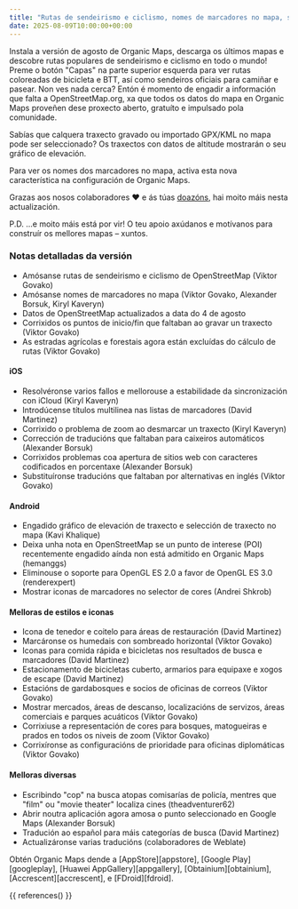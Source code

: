 ```yaml
---
title: "Rutas de sendeirismo e ciclismo, nomes de marcadores no mapa, selección de traxectos, gráfico de elevación e máis na versión de agosto"
date: 2025-08-09T10:00:00+00:00
---
```


Instala a versión de agosto de Organic Maps, descarga os últimos mapas e descobre rutas populares de sendeirismo e ciclismo en todo o mundo! Preme o botón "Capas" na parte superior esquerda para ver rutas coloreadas de bicicleta e BTT, así como sendeiros oficiais para camiñar e pasear. Non ves nada cerca? Entón é momento de engadir a información que falta a OpenStreetMap.org, xa que todos os datos do mapa en Organic Maps proveñen dese proxecto aberto, gratuíto e impulsado pola comunidade.

Sabías que calquera traxecto gravado ou importado GPX/KML no mapa pode ser seleccionado? Os traxectos con datos de altitude mostrarán o seu gráfico de elevación.

Para ver os nomes dos marcadores no mapa, activa esta nova característica na configuración de Organic Maps.

Grazas aos nosos colaboradores ❤️ e ás túas [doazóns](@/donate/index.gl.md), hai moito máis nesta actualización.

P.D. ...e moito máis está por vir! O teu apoio axúdanos e motívanos para construír os mellores mapas – xuntos.

### Notas detalladas da versión

- Amósanse rutas de sendeirismo e ciclismo de OpenStreetMap (Viktor Govako)
- Amósanse nomes de marcadores no mapa (Viktor Govako, Alexander Borsuk, Kiryl Kaveryn)
- Datos de OpenStreetMap actualizados a data do 4 de agosto
- Corrixidos os puntos de inicio/fin que faltaban ao gravar un traxecto (Viktor Govako)
- As estradas agrícolas e forestais agora están excluídas do cálculo de rutas (Viktor Govako)

#### iOS
- Resolvéronse varios fallos e mellorouse a estabilidade da sincronización con iCloud (Kiryl Kaveryn)
- Introdúcense títulos multilinea nas listas de marcadores (David Martinez)
- Corrixido o problema de zoom ao desmarcar un traxecto (Kiryl Kaveryn)
- Corrección de traducións que faltaban para caixeiros automáticos (Alexander Borsuk)
- Corrixidos problemas coa apertura de sitios web con caracteres codificados en porcentaxe (Alexander Borsuk)
- Substituíronse traducións que faltaban por alternativas en inglés (Viktor Govako)

#### Android
- Engadido gráfico de elevación de traxecto e selección de traxecto no mapa (Kavi Khalique)
- Deixa unha nota en OpenStreetMap se un punto de interese (POI) recentemente engadido aínda non está admitido en Organic Maps (hemanggs)
- Eliminouse o soporte para OpenGL ES 2.0 a favor de OpenGL ES 3.0 (renderexpert)
- Mostrar iconas de marcadores no selector de cores (Andrei Shkrob)

#### Melloras de estilos e iconas
- Icona de tenedor e coitelo para áreas de restauración (David Martinez)
- Marcáronse os humedais con sombreado horizontal (Viktor Govako)
- Iconas para comida rápida e bicicletas nos resultados de busca e marcadores (David Martinez)
- Estacionamento de bicicletas cuberto, armarios para equipaxe e xogos de escape (David Martinez)
- Estacións de gardabosques e socios de oficinas de correos (Viktor Govako)
- Mostrar mercados, áreas de descanso, localizacións de servizos, áreas comerciais e parques acuáticos (Viktor Govako)
- Corrixiuse a representación de cores para bosques, matogueiras e prados en todos os niveis de zoom (Viktor Govako)
- Corrixíronse as configuracións de prioridade para oficinas diplomáticas (Viktor Govako)

#### Melloras diversas
- Escribindo "cop" na busca atopas comisarías de policía, mentres que "film" ou "movie theater" localiza cines (theadventurer62)
- Abrir noutra aplicación agora amosa o punto seleccionado en Google Maps (Alexander Borsuk)
- Tradución ao español para máis categorías de busca (David Martinez)
- Actualizáronse varias traducións (colaboradores de Weblate)

Obtén Organic Maps dende a [AppStore][appstore], [Google Play][googleplay], [Huawei AppGallery][appgallery], [Obtainium][obtainium], [Accrescent][accrescent], e [FDroid][fdroid].

{{ references() }}
